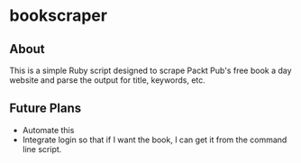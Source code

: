 # bookscraper

## About
This is a simple Ruby script designed to scrape Packt Pub's free book a day website and parse the output for title, keywords, etc.

## Future Plans
  *  Automate this
  *  Integrate login so that if I want the book, I can get it from the command line script.
